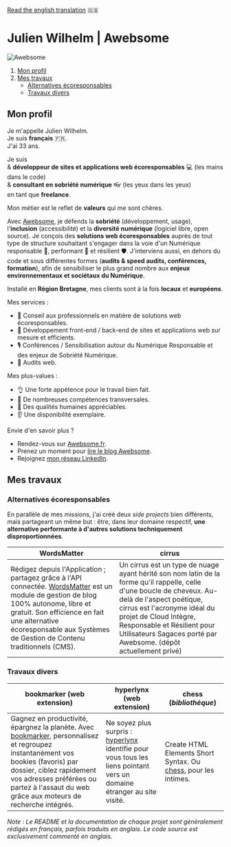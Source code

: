 [Read the english translation](README.en.md)  :gb:

# Julien Wilhelm | Awebsome

![Awebsome](https://media-exp1.licdn.com/dms/image/C4D16AQE1nl5Dpm-0bQ/profile-displaybackgroundimage-shrink_200_800/0/1591301085834?e=1617235200&v=beta&t=8SwV2l2DmThiTvLFCxPPi-U97mWiEzIVAIkuiA9OeHA)

1. [Mon profil](#mon-profil)
2. [Mes travaux](#mes-travaux)
    - [Alternatives écoresponsables](#alternatives-écoresponsables)
    - [Travaux divers](#travaux-divers)

## Mon profil

Je m'appelle Julien Wilhelm.  
Je suis **français**  :fr:.  
J'ai 33 ans. 

Je suis   
& **développeur de sites et applications web écoresponsables** :computer: (les mains dans le code)  
& **consultant en sobriété numérique** :eyeglasses: (les yeux dans les yeux)  
en tant que **freelance**.

Mon métier est le reflet de **valeurs** qui me sont chères. 

Avec [Awebsome](https://awebsome.fr), je défends la **sobriété** (développement, usage), l'**inclusion** (accessibilité) et la **diversité numérique** (logiciel libre, open source). Je conçois des **solutions web écoresponsables** auprès de tout type de structure souhaitant s'engager dans la voie d'un Numérique responsable 🌿️, performant 🚀️ et résilient 🛡️. J'interviens aussi, en dehors du code et sous différentes formes (**audits & speed audits, conférences, formation**), afin de sensibiliser le plus grand nombre aux **enjeux environnementaux et sociétaux du Numérique**.

Installé en **Région Bretagne**, mes clients sont à la fois **locaux** et **européens**. 

Mes services :
- 🌱️ Conseil aux professionnels en matière de solutions web écoresponsables.
- 🚀 Développement front-end / back-end de sites et applications web sur mesure et efficients.
- 🎙️ Conférences / Sensibilisation autour du Numérique Responsable et des enjeux de Sobriété Numérique.
- 🔎 Audits web.

Mes plus-values :
- 👌 Une forte appétence pour le travail bien fait.
- 💪 De nombreuses compétences transversales.
- 🤝 Des qualités humaines appréciables.
- 👂 Une disponibilité exemplaire.
 
Envie d'en savoir plus ?

- Rendez-vous sur [Awebsome.fr](https://awebsome.fr).  
- Prenez un moment pour [lire le blog Awebsome](https://awebsome.fr/blog-awebsome/).  
- Rejoignez [mon réseau LinkedIn](https://www.linkedin.com/in/julien-wilhelm/).

## Mes travaux

### Alternatives écoresponsables

En parallèle de mes missions, j'ai créé deux *side projects* bien différents, mais partageant un même but : être, dans leur domaine respectif, **une alternative performante à d'autres solutions techniquement disproportionnées**.

WordsMatter | cirrus
------------ | -------------
Rédigez depuis l'Application ; partagez grâce à l'API connectée. [WordsMatter](https://github.com/AwebsomeFr/WordsMatter) est un module de gestion de blog 100% autonome, libre et gratuit. Son efficience en fait une alternative écoresponsable aux Systèmes de Gestion de Contenu traditionnels (CMS). | Un cirrus est un type de nuage ayant hérité son nom latin de la forme qu'il rappelle, celle d'une boucle de cheveux. Au-delà de l'aspect poétique, cirrus est l'acronyme idéal du projet de Cloud Intègre, Responsable et Résilient pour Utilisateurs Sagaces porté par Awebsome. (dépôt actuellement privé)

### Travaux divers

bookmarker (web extension) | hyperlynx (web extension) |  chess (*bibliothèque*)
------------ | ------------- | -------------
Gagnez en productivité, épargnez la planète. Avec [bookmarker](https://github.com/AwebsomeFr/bookmarker), personnalisez et regroupez instantanément vos bookies (favoris) par dossier, ciblez rapidement vos adresses préférées ou partez à l'assaut du web grâce aux moteurs de recherche intégrés. | Ne soyez plus surpris : [hyperlynx](https://github.com/AwebsomeFr/hyperlynx) identifie pour vous tous les liens pointant vers un domaine étranger au site visité. | Create HTML Elements Short Syntax. Ou [chess](https://github.com/AwebsomeFr/chess), pour les intimes.

*Note : Le README et la documentation de chaque projet sont généralement rédigés en français, parfois traduits en anglais. Le code source est exclusivement commenté en anglais.* 
